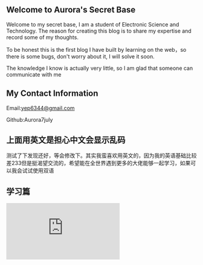 ## Welcome to Aurora's Secret Base

Welcome to my secret base, I am a student of Electronic Science and Technology. The reason for creating this blog is to share my expertise and record some of my thoughts.

To be honest this is the first blog I have built by learning on the web，so there is some bugs, don't worry about it, I will solve it soon.

The knowledge I know is actually very little, so I am glad that someone can communicate with me

## My Contact Information

Email:yep6344@gmail.com

Github:Aurora7july

## 上面用英文是担心中文会显示乱码
测试了下发现还好，等会修改下。其实我蛮喜欢用英文的，因为我的英语基础比较差233但是挺渴望交流的，希望能在全世界遇到更多的大佬能够一起学习，如果可以我会试试使用双语

## 学习篇
![野火stm32指南者](https://aurora7july.github.io/%E9%87%8E%E7%81%ABstm32%E6%8C%87%E5%8D%97%E8%80%85.html)
